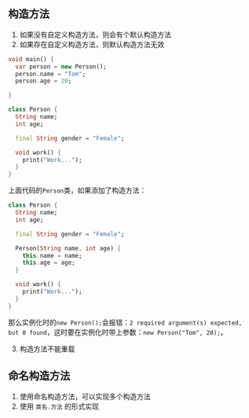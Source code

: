 ## 构造方法

1. 如果没有自定义构造方法，则会有个默认构造方法
2. 如果存在自定义构造方法，则默认构造方法无效

```dart
void main() {
  var person = new Person();
  person.name = "Tom";
  person.age = 20;

}

class Person {
  String name;
  int age;

  final String gender = "Female";

  void work() {
    print("Work...");
  }
}
```

上面代码的`Person`类，如果添加了构造方法：
```dart
class Person {
  String name;
  int age;

  final String gender = "Female";

  Person(String name, int age) {
    this.name = name;
    this.age = age;
  }

  void work() {
    print("Work...");
  }
}
```

那么实例化时的`new Person();`会报错：`2 required argument(s) expected, but 0 found`，这时要在实例化时带上参数：`new Person("Tom", 20);`。

3. 构造方法不能重载

## 命名构造方法
1. 使用命名构造方法，可以实现多个构造方法
2. 使用 `类名.方法` 的形式实现

